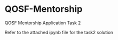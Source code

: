 # QOSF-Mentorship
QOSF Mentorship Application Task 2

Refer to the attached ipynb file for the task2 solution 
